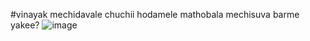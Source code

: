  #vinayak 
mechidavale chuchii hodamele 
mathobala mechisuva barme yakee?
![image](https://github.com/user-attachments/assets/e3160fd7-8db0-4196-b6fa-d58da4249255)
